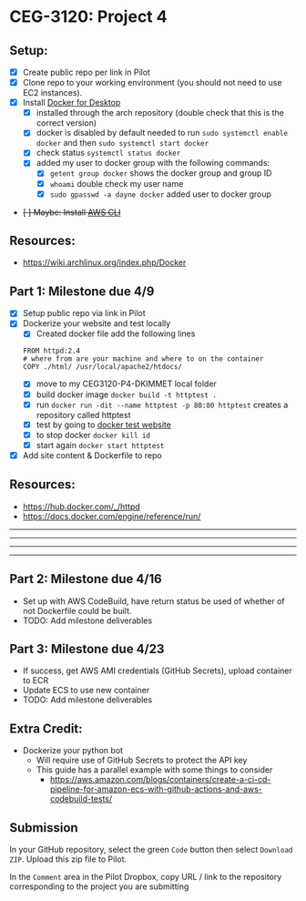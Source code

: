 # CEG-3120: Project 4

## Setup:

- [x] Create public repo per link in Pilot
- [x] Clone repo to your working environment (you should not need to use EC2 instances).
- [x] Install [Docker for Desktop](https://www.docker.com/products/docker-desktop)
  - [x] installed through the arch repository (double check that this is the correct version)
  - [x] docker is disabled by default needed to run `sudo systemctl enable docker` and then `sudo systemctl start docker`
  - [x] check status `systemctl status docker`
  - [x] added my user to docker group with the following commands:
    - [x] `getent group docker` shows the docker group and group ID
    - [x] `whoami` double check my user name
    - [x] `sudo gpasswd -a dayne docker` added user to docker group
- ~~[ ] Maybe: Install [AWS CLI](https://aws.amazon.com/cli/)~~

## Resources:

- https://wiki.archlinux.org/index.php/Docker

## Part 1: Milestone due 4/9

- [x] Setup public repo via link in Pilot
- [x] Dockerize your website and test locally
  - [x] Created docker file add the following lines
  ```
  FROM httpd:2.4
  # where from are your machine and where to on the container
  COPY ./html/ /usr/local/apache2/htdocs/
  ```
  - [x] move to my CEG3120-P4-DKIMMET local folder
  - [x] build docker image `docker build -t httptest .`
  - [x] run `docker run -dit --name httptest -p 80:80 httptest` creates a repository called httptest
  - [x] test by going to [docker test website](http://127.0.0.1/)
  - [x] to stop docker `docker kill id`
  - [x] start again `docker start httptest`
- [x] Add site content & Dockerfile to repo

## Resources:

- https://hub.docker.com/_/httpd
- https://docs.docker.com/engine/reference/run/

---

---

---

---

## Part 2: Milestone due 4/16

- Set up with AWS CodeBuild, have return status be used of whether of not Dockerfile could be built.
- TODO: Add milestone deliverables

## Part 3: Milestone due 4/23

- If success, get AWS AMI credentials (GitHub Secrets), upload container to ECR
- Update ECS to use new container
- TODO: Add milestone deliverables

## Extra Credit:

- Dockerize your python bot
  - Will require use of GitHub Secrets to protect the API key
  - This guide has a parallel example with some things to consider
    - https://aws.amazon.com/blogs/containers/create-a-ci-cd-pipeline-for-amazon-ecs-with-github-actions-and-aws-codebuild-tests/

## Submission

In your GitHub repository, select the green `Code` button then select `Download ZIP`. Upload this zip file to Pilot.

In the `Comment` area in the Pilot Dropbox, copy URL / link to the repository corresponding to the project you are submitting

```

```
